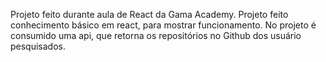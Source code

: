Projeto feito durante aula de React da Gama Academy.
Projeto feito conhecimento básico em react, para mostrar funcionamento.
No projeto é consumido uma api, que retorna os repositórios no Github dos usuário pesquisados.
